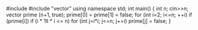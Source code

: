 #include <iostream>
#include "vector"
using namespace std;
int main() {
int n; 
cin>>n;
 vector<char> prime (n+1, true);
  prime[0] = prime[1] = false;
   for (int i=2; i<=n; ++i)
    	if (prime[i])
    	 		if (i * 1ll * i <= n)
    	 		 			for (int j=i*i; j<=n; j+=i)
    	 		 			 				prime[j] = false;
}
